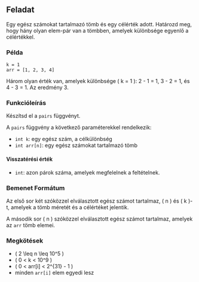 
## Feladat

Egy egész számokat tartalmazó tömb és egy célérték adott. Határozd meg, hogy hány olyan elem-pár van a tömbben, amelyek különbsége egyenlő a célértékkel.

### Példa

```
k = 1
arr = [1, 2, 3, 4]
```

Három olyan érték van, amelyek különbsége \( k = 1 \): 2 - 1 = 1, 3 - 2 = 1, és 4 - 3 = 1. Az eredmény 3.

### Funkcióleírás

Készítsd el a `pairs` függvényt.

A `pairs` függvény a következő paraméterekkel rendelkezik:

- `int k`: egy egész szám, a célkülönbség
- `int arr[n]`: egy egész számokat tartalmazó tömb

#### Visszatérési érték

- `int`: azon párok száma, amelyek megfelelnek a feltételnek.

### Bemenet Formátum

Az első sor két szóközzel elválasztott egész számot tartalmaz, \( n \) és \( k \)-t, amelyek a tömb méretét és a célértéket jelentik.

A második sor \( n \) szóközzel elválasztott egész számot tartalmaz, amelyek az `arr` tömb elemei.

### Megkötések

- \( 2 \leq n \leq 10^5 \)
- \( 0 < k < 10^9 \)
- \( 0 < arr[i] < 2^{31} - 1 \)
- minden `arr[i]` elem egyedi lesz
